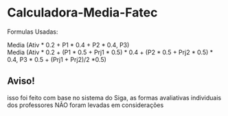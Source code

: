 # Calculadora-Media-Fatec

Formulas Usadas:

Media (Ativ * 0.2 + P1 * 0.4 + P2 * 0.4, P3)<br>
Media (Ativ * 0.2 + (P1 * 0.5 + Prj1 * 0.5) * 0.4 + (P2 * 0.5 + Prj2 * 0.5) * 0.4, P3 * 0.5 + (Prj1 + Prj2)/2 *0.5)<br>

## Aviso!
isso foi feito com base no sistema do Siga, as formas avaliativas individuais dos professores NÃO foram levadas em considerações
